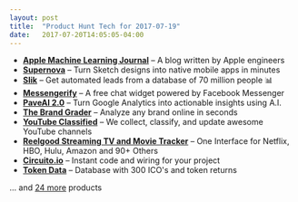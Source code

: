 ```yaml
---
layout: post
title:  "Product Hunt Tech for 2017-07-19"
date:   2017-07-20T14:05:05-04:00
---
```


* **[Apple Machine Learning Journal](https://www.producthunt.com/posts/apple-machine-learning-journal?utm_campaign=producthunt-api&utm_medium=api&utm_source=Application%3A+Daily+Digest+RSS+%28ID%3A+3202%29)** – A blog written by Apple engineers
* **[Supernova](https://www.producthunt.com/posts/supernova?utm_campaign=producthunt-api&utm_medium=api&utm_source=Application%3A+Daily+Digest+RSS+%28ID%3A+3202%29)** – Turn Sketch designs into native mobile apps in minutes
* **[Slik](https://www.producthunt.com/posts/slik-2?utm_campaign=producthunt-api&utm_medium=api&utm_source=Application%3A+Daily+Digest+RSS+%28ID%3A+3202%29)** – Get automated leads from a database of 70 million people 📊
* **[Messengerify](https://www.producthunt.com/posts/messengerify?utm_campaign=producthunt-api&utm_medium=api&utm_source=Application%3A+Daily+Digest+RSS+%28ID%3A+3202%29)** – A free chat widget powered by Facebook Messenger
* **[PaveAI 2.0](https://www.producthunt.com/posts/paveai-2-0?utm_campaign=producthunt-api&utm_medium=api&utm_source=Application%3A+Daily+Digest+RSS+%28ID%3A+3202%29)** – Turn Google Analytics into actionable insights using A.I.
* **[The Brand Grader](https://www.producthunt.com/posts/the-brand-grader?utm_campaign=producthunt-api&utm_medium=api&utm_source=Application%3A+Daily+Digest+RSS+%28ID%3A+3202%29)** – Analyze any brand online in seconds
* **[YouTube Classified](https://www.producthunt.com/posts/youtube-classified?utm_campaign=producthunt-api&utm_medium=api&utm_source=Application%3A+Daily+Digest+RSS+%28ID%3A+3202%29)** – We collect, classify, and update  awesome YouTube channels
* **[Reelgood Streaming TV and Movie Tracker](https://www.producthunt.com/posts/reelgood-streaming-tv-and-movie-tracker?utm_campaign=producthunt-api&utm_medium=api&utm_source=Application%3A+Daily+Digest+RSS+%28ID%3A+3202%29)** – One Interface for Netflix, HBO, Hulu, Amazon and 90+ Others
* **[Circuito.io](https://www.producthunt.com/posts/circuito-io?utm_campaign=producthunt-api&utm_medium=api&utm_source=Application%3A+Daily+Digest+RSS+%28ID%3A+3202%29)** – Instant code and wiring for your project
* **[Token Data](https://www.producthunt.com/posts/token-data?utm_campaign=producthunt-api&utm_medium=api&utm_source=Application%3A+Daily+Digest+RSS+%28ID%3A+3202%29)** – Database with 300 ICO's and token returns

… and [24 more](https://www.producthunt.com/tech) products